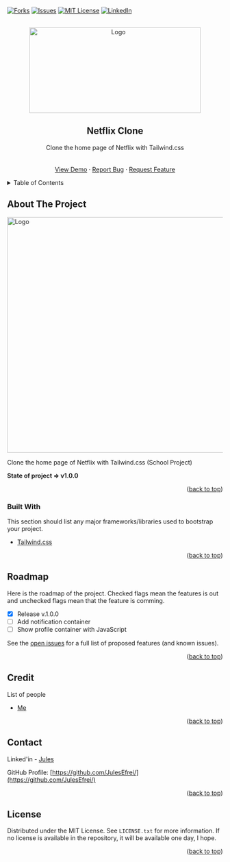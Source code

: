 <div id="top"></div>

<!-- [![Contributors][contributors-shield]][contributors-url] -->
<!-- [![Stargazers][stars-shield]][stars-url] -->
[![Forks][forks-shield]][forks-url]
[![Issues][issues-shield]][issues-url]
[![MIT License][license-shield]][license-url]
[![LinkedIn][linkedin-shield]][linkedin-url]



<!-- PROJECT LOGO -->
<br />
<div align="center">
  
  <img src="https://drive.google.com/uc?export=view&id=1_n2W-ts_EEphAVsKQIXAOvebP14eYlrQ" alt="Logo" width="400" height="200" />

  <h2 align="center">Netflix Clone</h2>

  <p align="center">
    Clone the home page of Netflix with Tailwind.css
    <br />
    <!-- <a href="https://github.com/JulesEfrei/Netflix-Clone"><strong>Explore the docs</strong></a> -->
    <br />
    <br />
    <a href="https://julesefrei.github.io/Netflix-Clone/">View Demo</a>
    ·
    <a href="https://github.com/JulesEfrei/Netflix-Clone/issues">Report Bug</a>
    ·
    <a href="https://github.com/JulesEfrei/Netflix-Clone/pulls">Request Feature</a>
  </p>
</div>



<!-- TABLE OF CONTENTS -->
<details>
  <summary>Table of Contents</summary>
  <ol>
    <li>
      <a href="#about-the-project">About The Project</a>
      <ul>
        <li><a href="#built-with">Built With</a></li>
      </ul>
    </li>
    <li><a href="#roadmap">Roadmap / Features</a></li>
    <li><a href="#license">License</a></li>
    <li><a href="#contact">Contact</a></li>
    <li><a href="#credit">Credit</a></li>
  </ol>
</details>



<!-- ABOUT THE PROJECT -->
## About The Project

<img src="https://drive.google.com/uc?export=view&id=1PDesRoG128QH9PkrVKLHjlr3FkcOQ6JV" alt="Logo" width="950" height="550" />

Clone the home page of Netflix with Tailwind.css (School Project)


**State of project => v1.0.0**


<p align="right">(<a href="#top">back to top</a>)</p>



### Built With

This section should list any major frameworks/libraries used to bootstrap your project.

* [Tailwind.css](https://tailwindcss.com)

<p align="right">(<a href="#top">back to top</a>)</p>



<!-- ROADMAP -->
## Roadmap

Here is the roadmap of the project. Checked flags mean the features is out and unchecked flags mean that the feature is comming.

- [x] Release v.1.0.0
- [ ] Add notification container
- [ ] Show profile container with JavaScript

See the [open issues](https://github.com/JulesEfrei/Netflix-Clone/issues) for a full list of proposed features (and known issues).

<p align="right">(<a href="#top">back to top</a>)</p>




<!-- Credit -->
## Credit

List of people

* [Me](https://github.com/JulesEfrei)

<p align="right">(<a href="#top">back to top</a>)</p>



<!-- CONTACT -->
## Contact

Linked'in - [Jules](https://www.linkedin.com/in/jules-bruzeau/)

GitHub Profile: [https://github.com/JulesEfrei/](https://github.com/JulesEfrei/)

<p align="right">(<a href="#top">back to top</a>)</p>



<!-- LICENSE -->
## License

Distributed under the MIT License. See `LICENSE.txt` for more information. If no license is available in the repository, it will be available one day, I hope.

<p align="right">(<a href="#top">back to top</a>)</p>






<!-- MARKDOWN LINKS & IMAGES -->
<!-- [contributors-shield]: https://img.shields.io/github/contributors/JulesEfrei/Netflix-Clone.svg?style=for-the-badge
[contributors-url]: https://github.com/JulesEfrei/Netflix-Clone/graphs/contributors -->
<!-- [stars-shield]: https://img.shields.io/github/stars/JulesEfrei/Netflix-Clone.svg?style=for-the-badge
[stars-url]: https://github.com/JulesEfrei/Netflix-Clone/stargazers -->
[forks-shield]: https://img.shields.io/github/forks/JulesEfrei/Netflix-Clone.svg?style=for-the-badge
[forks-url]: https://github.com/JulesEfrei/Netflix-Clone/network/members
[issues-shield]: https://img.shields.io/github/issues/JulesEfrei/Netflix-Clone.svg?style=for-the-badge
[issues-url]: https://github.com/JulesEfrei/Netflix-Clone/issues
[license-shield]: https://img.shields.io/github/license/JulesEfrei/Netflix-Clone.svg?style=for-the-badge
[license-url]: https://github.com/JulesEfrei/Netflix-Clone/blob/master/LICENSE.txt
[linkedin-shield]: https://img.shields.io/badge/-LinkedIn-black.svg?style=for-the-badge&logo=linkedin&colorB=555
[linkedin-url]: https://www.linkedin.com/in/jules-bruzeau/
[product-screenshot]: images/screenshot.png